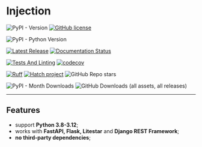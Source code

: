 # Injection

![PyPI - Version](https://img.shields.io/pypi/v/deps-injection?label=pypi%20version)
[![GitHub license](https://img.shields.io/github/license/nightblure/injection)](https://github.com/nightblure/injection/blob/main/LICENSE)

![PyPI - Python Version](https://img.shields.io/pypi/pyversions/deps-injection)

[![Latest Release](https://github.com/nightblure/injection/actions/workflows/publish.yml/badge.svg)](https://github.com/nightblure/injection/actions/workflows/publish.yml)
[![Documentation Status](https://readthedocs.org/projects/injection/badge/?version=latest)](https://injection.readthedocs.io/en/latest/?badge=latest)

[![Tests And Linting](https://github.com/nightblure/injection/actions/workflows/ci.yml/badge.svg)](https://github.com/nightblure/injection/actions/workflows/ci.yml)
[![codecov](https://codecov.io/gh/nightblure/injection/graph/badge.svg?token=2ZTFBlJqTb)](https://codecov.io/gh/nightblure/injection)

[![Ruff](https://img.shields.io/endpoint?url=https://raw.githubusercontent.com/astral-sh/ruff/main/assets/badge/v2.json)](https://github.com/astral-sh/ruff)
[![Hatch project](https://img.shields.io/badge/%F0%9F%A5%9A-Hatch-4051b5.svg)](https://github.com/pypa/hatch)
![GitHub Repo stars](https://img.shields.io/github/stars/nightblure/injection)

![PyPI - Month Downloads](https://img.shields.io/pypi/dm/deps-injection?color=102255102)
![GitHub Downloads (all assets, all releases)](https://img.shields.io/github/downloads/nightblure/injection/total?color=102255102&label=Total%20downloads)

---

## Features
* support **Python 3.8-3.12**;
* works with **FastAPI, Flask, Litestar** and **Django REST Framework**;
* **no third-party dependencies**;

